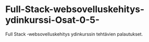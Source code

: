 # Full-Stack-websovelluskehitys-ydinkurssi-Osat-0-5-
Full Stack ‑websovelluskehitys ydinkurssin tehtävien palautukset.
